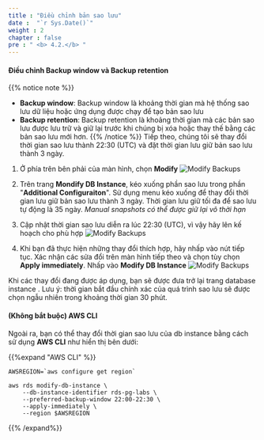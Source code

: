```yaml
---
title : "Điều chỉnh bản sao lưu"
date :  "`r Sys.Date()`" 
weight : 2
chapter : false
pre : " <b> 4.2.</b> "
---
```


#### Điều chỉnh Backup window và Backup retention
{{% notice note %}}
 - **Backup window**: Backup window là khoảng thời gian mà hệ thống sao lưu dữ liệu hoặc ứng dụng được chạy để tạo bản sao lưu
 - **Backup retention**: Backup retention là khoảng thời gian mà các bản sao lưu được lưu trữ và giữ lại trước khi chúng bị xóa hoặc thay thế bằng các bản sao lưu mới hơn.
{{% /notice %}}
Tiếp theo, chúng tôi sẽ thay đổi thời gian sao lưu thành 22:30 (UTC) và đặt thời gian lưu giữ bản sao lưu thành 3 ngày.

1. Ở phía trên bên phải của màn hình, chọn **Modify**
    ![Modify Backups](/images/4/4-2/0.png)

2. Trên trang **Mondify DB Instance**, kéo xuống phần sao lưu trong phần "**Additional Configuraiton**". Sử dụng menu kéo xuống để thay đổi thời gian lưu giữ bản sao lưu thành 3 ngày. Thời gian lưu giữ tối đa để sao lưu tự động là 35 ngày. *Manual snapshots có thể được giữ lại vô thời hạn*

3. Cập nhật thời gian sao lưu diễn ra lúc 22:30 (UTC), vì vậy hãy lên kế hoạch cho phù hợp
    ![Modify Backups](/images/4/4-2/1.png)

4. Khi bạn đã thực hiện những thay đổi thích hợp, hãy nhấp vào nút tiếp tục. Xác nhận các sửa đổi trên màn hình tiếp theo và chọn tùy chọn **Apply immediately**. Nhấp vào **Modify DB Instance**
    ![Modify Backups](/images/4/4-2/2.png)

Khi các thay đổi đang được áp dụng, bạn sẽ được đưa trở lại trang database instance . Lưu ý: thời gian bắt đầu chính xác của quá trình sao lưu sẽ được chọn ngẫu nhiên trong khoảng thời gian 30 phút.

#### (Không bắt buộc) AWS CLI

Ngoài ra, bạn có thể thay đổi thời gian sao lưu của db instance bằng cách sử dụng **AWS CLI** như hiển thị bên dưới:

{{%expand "AWS CLI" %}}

```
AWSREGION=`aws configure get region`

aws rds modify-db-instance \
	--db-instance-identifier rds-pg-labs \
	--preferred-backup-window 22:00-22:30 \
	--apply-immediately \
	--region $AWSREGION

```

{{% /expand%}}
